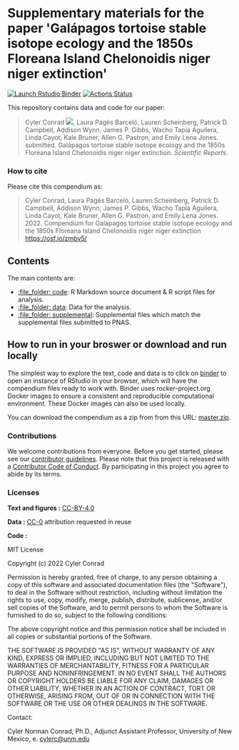 # Supplementary materials for the paper 'Galápagos tortoise stable isotope ecology and the 1850s Floreana Island Chelonoidis niger niger extinction'

<!-- badges: start -->

[![Launch Rstudio
Binder](http://mybinder.org/badge.svg)](https://mybinder.org/v2/gh/cylerc/GalapagosTortoise/master?urlpath=rstudio)
[![Actions Status](https://github.com/cylerc/GalapagosTortoise/workflows/Render%20manuscript%20on%20Docker/badge.svg)](https://github.com/cylerc/GalapagosTortoise/actions)

<!-- badges: end -->

This repository contains data and code for our paper:

> Cyler Conrad [![](https://orcid.org/sites/default/files/images/orcid_16x16.png)](https://orcid.org/0000-0003-4659-2884), Laura Pagès Barceló, Lauren Scheinberg, Patrick D. Campbell, Addison Wynn, James P. Gibbs, Wacho Tapia Aguilera, Linda Cayot, Kale Bruner, Allen G. Pastron, and Emily Lena Jones. submitted. Galápagos tortoise stable isotope ecology and the 1850s Floreana Island Chelonoidis niger niger extinction. *Scientific Reports*.

### How to cite

Please cite this compendium as:

> Cyler Conrad, Laura Pagès Barceló, Lauren Scheinberg, Patrick D. Campbell, Addison Wynn, James P. Gibbs, Wacho Tapia Aguilera, Linda Cayot, Kale Bruner, Allen G. Pastron, and Emily Lena Jones. 2022. Compendium for Galápagos tortoise stable isotope ecology and the 1850s Floreana Island Chelonoidis niger niger extinction <https://osf.io/zmbv5/> <!-- get DOI from osf.io -->

## Contents

The main contents are:

  - [:file\_folder: code](/code): R Markdown source document & R script files for analysis.
  - [:file\_folder: data](/data): Data for the analysis.  
  - [:file\_folder: supplemental](/supplemental): Supplemental files which match the supplemental files submitted to PNAS.   

## How to run in your broswer or download and run locally

The simplest way to explore the text, code and data is to click on
[binder](https://mybinder.org/v2/gh/cylerc/GalapagosTortoise/master?urlpath=rstudio)
to open an instance of RStudio in your browser, which will have the
compendium files ready to work with. Binder uses rocker-project.org
Docker images to ensure a consistent and reproducible computational
environment. These Docker images can also be used locally.

You can download the compendium as a zip from from this URL:
[master.zip](/archive/master.zip). 

### Contributions

We welcome contributions from everyone. Before you get started, please
see our [contributor guidelines](CONTRIBUTING.md). Please note that this
project is released with a [Contributor Code of Conduct](CONDUCT.md). By
participating in this project you agree to abide by its terms.

### Licenses

**Text and figures :**
[CC-BY-4.0](http://creativecommons.org/licenses/by/4.0/)

**Data :** [CC-0](http://creativecommons.org/publicdomain/zero/1.0/)
attribution requested in reuse

**Code :** 

MIT License

Copyright (c) 2022 Cyler Conrad

Permission is hereby granted, free of charge, to any person obtaining a copy of this software and associated documentation files (the "Software"), to deal in the Software without restriction, including without limitation the rights to use, copy, modify, merge, publish, distribute, sublicense, and/or sell copies of the Software, and to permit persons to whom the Software is furnished to do so, subject to the following conditions:

The above copyright notice and this permission notice shall be included in all copies or substantial portions of the Software.

THE SOFTWARE IS PROVIDED "AS IS", WITHOUT WARRANTY OF ANY KIND, EXPRESS OR IMPLIED, INCLUDING BUT NOT LIMITED TO THE WARRANTIES OF MERCHANTABILITY, FITNESS FOR A PARTICULAR PURPOSE AND NONINFRINGEMENT. IN NO EVENT SHALL THE AUTHORS OR COPYRIGHT HOLDERS BE LIABLE FOR ANY CLAIM, DAMAGES OR OTHER LIABILITY, WHETHER IN AN ACTION OF CONTRACT, TORT OR OTHERWISE, ARISING FROM, OUT OF OR IN CONNECTION WITH THE SOFTWARE OR THE USE OR OTHER DEALINGS IN THE SOFTWARE.

Contact:

Cyler Norman Conrad, Ph.D., Adjunct Assistant Professor, University of New Mexico, e. cylerc@unm.edu
